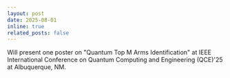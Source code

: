 ```yaml
---
layout: post
date: 2025-08-01
inline: true
related_posts: false
---
```


Will present one poster on "Quantum Top M Arms Identification" at  IEEE International Conference on Quantum Computing and Engineering (QCE)'25 at Albuquerque, NM. 

